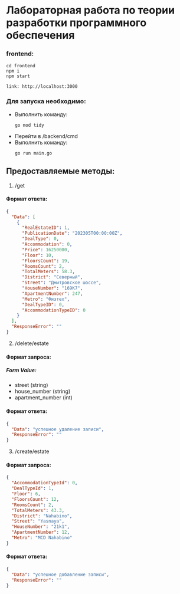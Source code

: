 # Лабораторная работа по теории разработки программного обеспечения

### frontend:

```
cd frontend
npm i
npm start

link: http://localhost:3000
```

### Для запуска необходимо:

- Выполнить команду:
  ```
  go mod tidy
  ```
- Перейти в /backend/cmd
- Выполнить команду:
  ```
  go run main.go
  ```

## Предоставляемые методы:

1. /get

#### Формат ответа:

```json
{
  "Data": [
    {
      "RealEstateID": 1,
      "PublicationDate": "202305T00:00:00Z",
      "DealType": 0,
      "Accommodation": 0,
      "Price": 16250000,
      "Floor": 10,
      "FloorsCount": 19,
      "RoomsCount": 2,
      "TotalMeters": 58.3,
      "District": "Северный",
      "Street": "Дмитровское шоссе",
      "HouseNumber": "169К7",
      "ApartmentNumber": 247,
      "Metro": "Физтех",
      "DealTypeID": 0,
      "AccommodationTypeID": 0
    }
  ],
  "ResponseError": ""
}
```

2. /delete/estate

#### Формат запроса:

##### Form Value:

- street (string)
- house_number (string)
- apartment_number (int)

#### Формат ответа:

```json
{
  "Data": "успешное удаление записи",
  "ResponseError": ""
}
```

3. /create/estate

#### Формат запроса:

```json
{
  "AccommodationTypeId": 0,
  "DealTypeId": 1,
  "Floor": 6,
  "FloorsCount": 12,
  "RoomsCount": 2,
  "TotalMeters": 43.3,
  "District": "Nahabino",
  "Street": "Yasnaya",
  "HouseNumber": "21k1",
  "ApartmentNumber": 12,
  "Metro": "MCD Nahabino"
}
```

#### Формат ответа:

```json
{
  "Data": "успешное добавление записи",
  "ResponseError": ""
}
```
